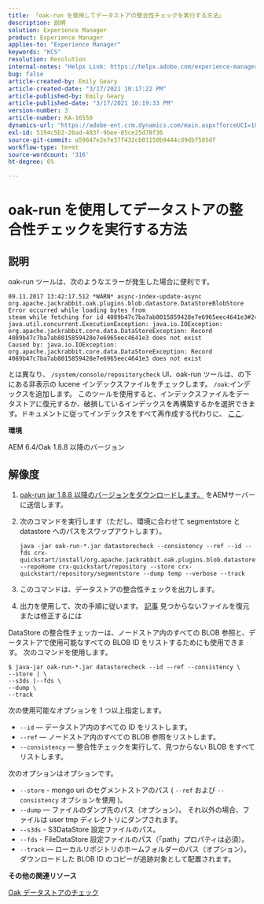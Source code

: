 ```yaml
---
title: 「oak-run を使用してデータストアの整合性チェックを実行する方法」
description: 説明
solution: Experience Manager
product: Experience Manager
applies-to: "Experience Manager"
keywords: "KCS"
resolution: Resolution
internal-notes: "Helpx Link: https://helpx.adobe.com/experience-manager/kb/How-to-run-a-datastore-consistency-check-via-oak-run-AEM.html"
bug: false
article-created-by: Emily Geary
article-created-date: "3/17/2021 10:17:22 PM"
article-published-by: Emily Geary
article-published-date: "3/17/2021 10:19:33 PM"
version-number: 3
article-number: KA-16550
dynamics-url: "https://adobe-ent.crm.dynamics.com/main.aspx?forceUCI=1&pagetype=entityrecord&etn=knowledgearticle&id=60cb4e8b-6e87-eb11-a812-000d3a593216"
exl-id: 5194c5b2-28ad-483f-9bee-85ce25d78f36
source-git-commit: a59847e2e7e37f432cb01150b9444cd9dbf585df
workflow-type: tm+mt
source-wordcount: '316'
ht-degree: 6%

---
```


# oak-run を使用してデータストアの整合性チェックを実行する方法

## 説明

oak-run ツールは、次のようなエラーが発生した場合に便利です。

```
09.11.2017 13:42:17.512 *WARN* async-index-update-async org.apache.jackrabbit.oak.plugins.blob.datastore.DataStoreBlobStore Error occurred while loading bytes from steam while fetching for id 4089b47c7ba7ab8015859428e7e6965eec4641e3#241
java.util.concurrent.ExecutionException: java.io.IOException: org.apache.jackrabbit.core.data.DataStoreException: Record 4089b47c7ba7ab8015859428e7e6965eec4641e3 does not exist
Caused by: java.io.IOException: org.apache.jackrabbit.core.data.DataStoreException: Record 4089b47c7ba7ab8015859428e7e6965eec4641e3 does not exist
```

とは異なり、 `/system/console/repositorycheck` UI、oak-run ツールは、の下にある非表示の lucene インデックスファイルをチェックします。 `/oak`:インデックスを追加します。 このツールを使用すると、インデックスファイルをデータストアに復元するか、破損しているインデックスを再構築するかを選択できます。ドキュメントに従ってインデックスをすべて再作成する代わりに、 [ここ](https://helpx.adobe.com/experience-manager/kb/oak-blobstore-inconsistency-blobId.html).

<b>環境</b>

AEM 6.4/Oak 1.8.8 以降のバージョン

## 解像度

1. [oak-run jar 1.8.8 以降のバージョンをダウンロードします。](https://repo1.maven.org/maven2/org/apache/jackrabbit/oak-run/1.6.6/oak-run-1.6.6.jar) をAEMサーバーに送信します。
1. 次のコマンドを実行します（ただし、環境に合わせて segmentstore と datastore へのパスをスワップアウトします）。

   ```
   java -jar oak-run-*.jar datastorecheck --consistency --ref --id --fds crx-quickstart/install/org.apache.jackrabbit.oak.plugins.blob.datastore.FileDataStore.config --repoHome crx-quickstart/repository --store crx-quickstart/repository/segmentstore --dump temp --verbose --track
   ```

1. このコマンドは、データストアの整合性チェックを出力します。

1. 出力を使用して、次の手順に従います。 [記事](https://helpx.adobe.com/experience-manager/kb/oak-blobstore-inconsistency-blobId.html) 見つからないファイルを復元または修正するには

DataStore の整合性チェッカーは、ノードストア内のすべての BLOB 参照と、データストアで使用可能なすべての BLOB ID をリストするためにも使用できます。 次のコマンドを使用します。

```
$ java-jar oak-run-*.jar datastorecheck --id --ref --consistency \
--store | \
--s3ds |--fds \
--dump \
--track
```

次の使用可能なオプションを 1 つ以上指定します。

- `--id`  — データストア内のすべての ID をリストします。
- `--ref`  — ノードストア内のすべての BLOB 参照をリストします。
- `--consistency`  — 整合性チェックを実行して、見つからない BLOB をすべてリストします。

次のオプションはオプションです。

- `--store` - mongo uri のセグメントストアのパス ( `--ref` および `--consistency` オプションを使用 )。
- `--dump`  — ファイルのダンプ先のパス（オプション）。 それ以外の場合、ファイルは user tmp ディレクトリにダンプされます。
- `--s3ds` - S3DataStore 設定ファイルのパス。
- `--fds` - FileDataStore 設定ファイルのパス（「path」プロパティは必須）。
- `--track`  — ローカルリポジトリのホームフォルダーのパス（オプション）。 ダウンロードした BLOB ID のコピーが追跡対象として配置されます。

<b>その他の関連リソース</b>

[Oak データストアのチェック](https://github.com/apache/jackrabbit-oak/tree/1.8/oak-run#oak-datastore-check)
